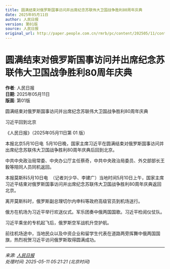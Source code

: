 ```yaml
---
title: 圆满结束对俄罗斯国事访问并出席纪念苏联伟大卫国战争胜利80周年庆典
date: 2025年05月11日
author: 人民日报
version: 第01版
source: 人民日报
original_url: http://paper.people.com.cn/rmrb/pc/content/202505/11/content_30072309.html
---
```


# 圆满结束对俄罗斯国事访问并出席纪念苏联伟大卫国战争胜利80周年庆典

**作者**: 人民日报  
**日期**: 2025年05月11日  
**版面**: 第01版  

圆满结束对俄罗斯国事访问并出席纪念苏联伟大卫国战争胜利80周年庆典

习近平回到北京

《人民日报》（2025年05月11日第 01 版）

本报北京5月10日电  5月10日晚，国家主席习近平在圆满结束对俄罗斯国事访问并出席纪念苏联伟大卫国战争胜利80周年庆典后回到北京。

中共中央政治局常委、中央办公厅主任蔡奇，中共中央政治局委员、外交部部长王毅等陪同人员同机返回。

本报莫斯科5月10日电  （记者刘少华、李建广）当地时间5月10日上午，国家主席习近平结束对俄罗斯国事访问并出席纪念苏联伟大卫国战争胜利80周年庆典返回北京。

离开莫斯科时，俄罗斯副总理切尔内申科等政府高级官员到机场送行。

俄方在机场为习近平举行欢送仪式。军乐团奏中俄两国国歌。习近平检阅仪仗队。

习近平乘坐的专机起飞后，俄罗斯空军战机升空护航。

前往机场途中，当地民众以及中资企业和留学生代表在道路两旁挥舞中俄两国国旗，热烈祝贺习近平访问俄罗斯取得圆满成功。

---

*来源: [人民日报](http://paper.people.com.cn/rmrb/pc/content/202505/11/content_30072309.html)*  
*处理时间: 2025-05-11 05:21:21 (北京时间)*
